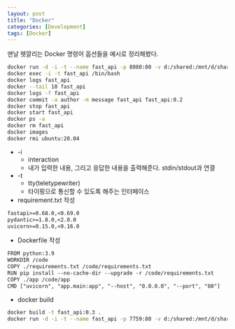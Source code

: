 ```yaml
---
layout: post
title: "Docker"
categories: [Development]
tags: [Docker]
---
```


맨날 헷깔리는 Docker 명령어 옵션들을 예시로 정리해봤다.

```bash
docker run -d -i -t --name fast_api -p 8080:80 -v d:/shared:/mnt/d/shared ubuntu:20.04
docker exec -i -t fast_api /bin/bash
docker logs fast_api
docker --tail 10 fast_api
docker logs -f fast_api
docker commit -a author -m message fast_api fast_api:0.2
docker stop fast_api
docker start fast_api
docker ps -a
docker rm fast_api
docker images
docker rmi ubuntu:20.04
```
* -i
	* interaction
	* 내가 입력한 내용, 그리고 응답한 내용을 출력해준다. stdin/stdout과 연결
* -t
	* tty(teletypewriter)
	* 타이핑으로 통신할 수 있도록 해주는 인터페이스
* requirement.txt 작성
```txt
fastapi>=0.68.0,<0.69.0
pydantic>=1.8.0,<2.0.0
uvicorn>=0.15.0,<0.16.0
```
* Dockerfile 작성
```txt
FROM python:3.9
WORKDIR /code
COPY ./requirements.txt /code/requirements.txt
RUN pip install --no-cache-dir --upgrade -r /code/requirements.txt
COPY ./app /code/app
CMD ["uvicorn", "app.main:app", "--host", "0.0.0.0", "--port", "80"]
```
* docker build
```bash
docker build -t fast_api:0.3 .
docker run -d -i -t --name fast_api -p 7759:80 -v d:/shared:/mnt/d/shared fast_api:0.3
```